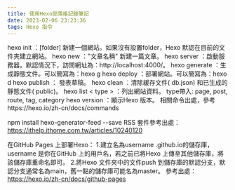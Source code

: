 ```yaml
---
title: 使用Hexo部落格記錄筆記
date: 2023-02-06 23:23:36
tags: Hexo 指令
---
```


hexo init ：[folder] 新建一個網站。如果沒有設置folder，Hexo 默認在目前的文件夾建立網站。
hexo new ："文章名稱" 新建一篇文章。
hexo server ：啟動服務器。默認情況下，訪問網址為：http://localhost:4000/。
hexo generate ：生成靜態文件。可以簡寫為：hexo g
hexo deploy ：部署網站。可以簡寫為：hexo d
hexo publish ：<filename> 發表草稿。
hexo clean ：清除緩存文件( db.json) 和已生成的靜態文件( public)。
hexo list < type > ：列出網站資料。 type帶入: page, post, route, tag, category
hexo version ：顯示Hexo 版本。
相關命令出處，參考https://hexo.io/zh-cn/docs/commands

npm install hexo-generator-feed --save
RSS 套件參考出處：https://ithelp.ithome.com.tw/articles/10240120

在GitHub Pages 上部署Hexo：
1.建立名為username .github.io的儲存庫，username 是你在GitHub 上的用戶名，若之前已將Hexo 上傳至其他儲存庫，將該儲存庫重命名即可。
2.將Hexo 文件夾中的文件push 到儲存庫的默認分支，默認分支通常名為main，舊一點的儲存庫可能名為master。
參考出處：https://hexo.io/zh-cn/docs/github-pages